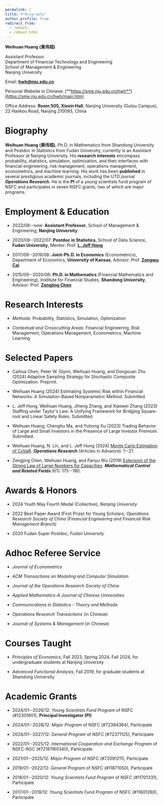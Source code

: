 ```yaml
---
permalink: /
title: #"Biography"
author_profile: true
redirect_from: 
  - /about/
  - /about.html
---
```


**Weihuan Huang (黄伟桓)**

Assistant Professor<br>
Department of Financial Technology and Engineering<br>
School of Management & Engineering<br>
Nanjing University

Email: [**hwh@nju.edu.cn**](mailto:hwh@nju.edu.cn)

Personal Website in Chinese: [**https://sme.nju.edu.cn/hwh**](https://sme.nju.edu.cn/hwh/main.htm)

Office Address: **Room 505, Xiexin Hall**, Nanjing University (Gulou Campus), 22 Hankou Road, Nanjing 210093, China

Biography
======

**Weihuan Huang (黄伟桓)**, Ph.D. in Mathematics from Shandong University and Postdoc in Statistics from Fudan University, currently is an Assistant Professor at Nanjing University. His **research interests** encompass probability, statistics, simulation, optimization, and their interfaces with financial engineering, risk management, operations management, econometrics, and machine learning. His work has been **published** in several prestigious academic journals, including the UTD journal ***Operations Research***. He is the **PI** of a young scientists fund program of NSFC and participates in seven NSFC grants, two of which are major programs.

Employment & Education
======

- 2022/08--now: **Assistant Professor**, School of Management & Engineering, **Nanjing University**

- 2020/08--2022/07: **Postdoc in Statistics**, School of Data Science, **Fudan University**, Mentor: Prof. [**L. Jeff Hong**](https://jeffhongliu.github.io)

- 2017/09--2019/08: **Joint-Ph.D. in Economics** (Econometrics), Department of Economics, **University of Kansas**, Advisor: Prof. [**Zongwu Cai**](https://zongwucai.github.io)

- 2015/09--2020/06: **Ph.D. in Mathematics** (Financial Mathematics and Engineering), Institute for Financial Studies, **Shandong University**, Advisor: Prof. [**Zengjing Chen**](http://mathfinance.sdu.edu.cn/sz/yjyjs1/czj_js.htm)

Research Interests
======

- *Methods*: Probability, Statistics, Simulation, Optimization
  
- *Contextual and Crosscutting Areas*: Financial Engineering, Risk Management, Operations Management, Econometrics, Machine Learning

Selected Papers
======

- Caihua Chen, Peter W. Glynn, Weihuan Huang, and Dongxuan Zhu (2024) Adaptive Sampling Strategy for Stochastic Composite Optimization. Preprint. 

- Weihuan Huang (2024) Estimating Systemic Risk within Financial Networks: A Simulation-Based Nonparametric Method. Submitted. 

- L. Jeff Hong, Weihuan Huang, Jiheng Zhang, and Xiaowei Zhang (2023) Staffing under Taylor's Law: A Unifying Framework for Bridging Square-root and Linear Safety Rules. Submitted. 

- Weihuan Huang, Chenghu Ma, and Yuhong Xu (2023) Trading Behavior of Large and Small Investors in the Presence of Large Investor Premium. Submitted. 

- Weihuan Huang, N. Lin, and L. Jeff Hong (2024) [Monte Carlo Estimation of CoVaR](https://doi.org/10.1287/opre.2023.0211). ***Operations Research*** (Articles in Advance): 1--21.

- Zengjing Chen, Weihuan Huang, and Panyu Wu (2019) [Extension of the Strong Law of Large Numbers for Capacities](https://doi.org/10.3934/mcrf.2019010). ***Mathematical Control and Related Fields*** 9(1): 175--190.

Awards & Honors
======

- 2024 Youth May Fourth Medal (Collective), *Nanjing University*

- 2022 Best Paper Award (First Prize) for Young Scholars, *Operations Research Society of China (Financial Engineering and Financial Risk Management Branch)*
  
- 2020 Fudan Super Postdoc, *Fudan University*

Adhoc Referee Service
======

- *Journal of Econometrics*
  
- *ACM Transactions on Modeling and Computer Simulation*
  
- *Journal of the Operations Research Society of China*
  
- *Applied Mathematics-A Journal of Chinese Universities*
  
- *Communications in Statistics - Theory and Methods*
  
- *Operations Research Transactions* (in Chinese)
  
- *Journal of Systems & Management* (in Chinese)

Courses Taught
======

- *Principles of Economics*, Fall 2023, Spring 2024, Fall 2024, for undergraduate students at Nanjing University
  
- *Advanced Functional Analysis*, Fall 2019, for graduate students at Shandong University

Academic Grants
======

- 2024/01--2026/12: *Young Scientists Fund Program* of NSFC (#12301601), **Principal Investigator (PI)**
  
- 2024/01--2028/12: *Major Program* of NSFC (#72394364), Participate
  
- 2024/01--2027/12: *General Program* of NSFC (#72371125), Participate
  
- 2022/01--2025/12: *International Cooperation and Exchange Program* of NSFC-RGC (#72161160340), Participate
  
- 2021/01--2025/12: *Major Program* of NSFC (#72091211), Participate
  
- 2019/01--2022/12: *General Program* of NSFC (#11871050), Participate
  
- 2018/01--2020/12: *Young Scientists Fund Program* of NSFC (#11701331), Participate
  
- 2017/01--2019/12: *Young Scientists Fund Program* of NSFC (#11601280), Participate
